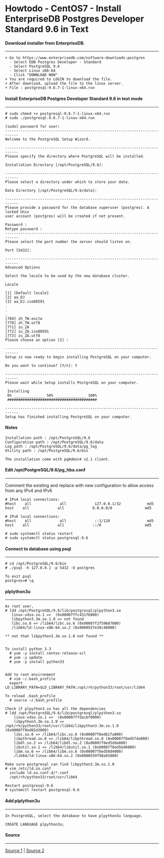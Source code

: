 Howtodo - CentOS7 - Install EnterpriseDB Postgres Developer Standard 9.6 in Text
================================================================================

#### Download installer from EnterpriseDB.
----

    + Go to https://www.enterprisedb.com/software-downloads-postgres
      - Select EDB Postgres Developer - Standard
      - Select PostgreSQL 9.6
      - Select Linux x86-64
      - Click "DOWNLOAD NOW"
    + You are required to LOGIN to download the file.
    + After download, upload the file to the linux server.
    + File : postgresql-9.6.7-1-linux-x64.run


#### Install EnterpriseDB Postgres Developer Standard 9.6 in text mode
----

    # sudo chmod +x postgresql-9.6.7-1-linux-x64.run
    # sudo ./postgresql-9.6.7-1-linux-x64.run
	
    [sudo] password for user: 
	----------------------------------------------------------------------------
	Welcome to the PostgreSQL Setup Wizard.
	
	----------------------------------------------------------------------------
	Please specify the directory where PostgreSQL will be installed.
	
	Installation Directory [/opt/PostgreSQL/9.6]: 
	
	----------------------------------------------------------------------------
	Please select a directory under which to store your data.
	
	Data Directory [/opt/PostgreSQL/9.6/data]: 
	
	----------------------------------------------------------------------------
	Please provide a password for the database superuser (postgres). A locked Unix 
	user account (postgres) will be created if not present.
	
	Password :
	Retype password :
	----------------------------------------------------------------------------
	Please select the port number the server should listen on.
	
	Port [5432]: 
	
	----------------------------------------------------------------------------
	Advanced Options
	
	Select the locale to be used by the new database cluster.
	
	Locale
	
	[1] [Default locale]
	[2] aa_DJ
	[3] aa_DJ.iso88591
    .
    .
    .
	[769] zh_TW.euctw
	[770] zh_TW.utf8
	[771] zu_ZA
	[772] zu_ZA.iso88591
	[773] zu_ZA.utf8
	Please choose an option [1] : 
	
	----------------------------------------------------------------------------
	Setup is now ready to begin installing PostgreSQL on your computer.
	
	Do you want to continue? [Y/n]: Y
	
	----------------------------------------------------------------------------
	Please wait while Setup installs PostgreSQL on your computer.
	
	 Installing
	 0% ______________ 50% ______________ 100%
	 #########################################
	
	----------------------------------------------------------------------------
	Setup has finished installing PostgreSQL on your computer.
     


#### Notes

    Installation path : /opt/PostgreSQL/9.6
    Configuration path : /opt/PostgreSQL/9.6/data
    Log path : /opt/PostgreSQL/9.6/data/pg_log
    Utility path : /opt/PostgreSQL/9.6/bin
    
    The installation come with pgAdmin4 v2.1 client.

#### Edit /opt/PostgreSQL/9.6/pg_hba.conf 
----

Comment the existing and replace with new configuration to allow access from any IPv4 and IPv6

    # IPv4 local connections: 
    #host    all             all             127.0.0.1/32            md5
    host    all             all             0.0.0.0/0               md5

    # IPv6 local connections:
    #host    all             all             ::1/128                 md5
    host    all             all             ::/0                    md5

    # sudo systemctl status restart
    # sudo systemctl status postgresql-9.6



#### Connect to database using psql
----

    # cd /opt/PostgreSQL/9.6/bin
    # ./psql -h 127.0.0.1 -p 5432 -U postgres

    To exit psql
    postgres=# \q



#### plplython3u
----

	As root user,
    # ldd /opt/PostgreSQL/9.6/lib/postgresql/plpython3.so
	   linux-vdso.so.1 =>  (0x00007ffc431fb000)
	   libpython3.3m.so.1.0 => not found
	   libc.so.6 => /lib64/libc.so.6 (0x00007f2f59687000)
	   /lib64/ld-linux-x86-64.so.2 (0x0000557e39c48000)
    
    ** not that libpython3.3m.so.1.0 not found ** 


    To install python 3.3
      # yum -y install centos-release-scl
      # yum -y update
      # yum -y install python33


    Add to root environment 
  	  # vim ~/.bash_profile
	  export LD_LIBRARY_PATH=$LD_LIBRARY_PATH:/opt/rh/python33/root/usr/lib64

    To reload .bash_profile 
      # source ~/.bash_profile  

    Check if plpython3.so has all the dependencies 
	# ldd /opt/PostgreSQL/9.6/lib/postgresql/plpython3.so 
		linux-vdso.so.1 =>  (0x00007ffdacbf0000)
		libpython3.3m.so.1.0 => /opt/rh/python33/root/usr/lib64/libpython3.3m.so.1.0 (0x00007f8ed65d3000)
		libc.so.6 => /lib64/libc.so.6 (0x00007f8ed61fa000)
		libpthread.so.0 => /lib64/libpthread.so.0 (0x00007f8ed5fde000)
		libdl.so.2 => /lib64/libdl.so.2 (0x00007f8ed5dda000)
		libutil.so.1 => /lib64/libutil.so.1 (0x00007f8ed5bd6000)
		libm.so.6 => /lib64/libm.so.6 (0x00007f8ed58d4000)
		/lib64/ld-linux-x86-64.so.2 (0x0000559f98a91000)

    Make sure postgresql can find libpython3.3m.so.1.0
    # vim /etc/ld.so.conf
      include ld.so.conf.d/*.conf
      /opt/rh/python33/root/usr/lib64

    Restart postgresql-9.6
    # systemctl restart postgresql-9.6



#### Add plplython3u
----
    
    In PostgreSQL, select the database to have plpython3u language.  
    
    CREATE LANGUAGE plpython3u;


#### Source
----

[Source 1](https://community.postgresrocks.net/t5/PostgreSQL/CREATE-LANGUAGE-plpython3u-on-PostgreSQL-9-6/td-p/587) | [Source 2](https://www.enterprisedb.com/docs/en/9.6/instguide/EDB_Postgres_Advanced_Server_Installation_Guide.1.50.html)
